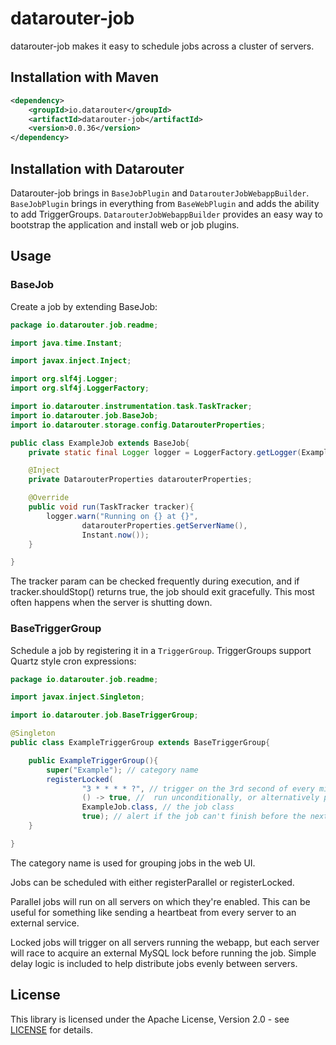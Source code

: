 # datarouter-job

datarouter-job makes it easy to schedule jobs across a cluster of servers.

## Installation with Maven

```xml
<dependency>
	<groupId>io.datarouter</groupId>
	<artifactId>datarouter-job</artifactId>
	<version>0.0.36</version>
</dependency>
```
## Installation with Datarouter

Datarouter-job brings in `BaseJobPlugin` and `DatarouterJobWebappBuilder`. `BaseJobPlugin` brings in everything 
from `BaseWebPlugin` and adds the ability to add TriggerGroups. `DatarouterJobWebappBuilder` provides an easy 
way to bootstrap the application and install web or job plugins. 

## Usage

### BaseJob

Create a job by extending BaseJob:

```java
package io.datarouter.job.readme;

import java.time.Instant;

import javax.inject.Inject;

import org.slf4j.Logger;
import org.slf4j.LoggerFactory;

import io.datarouter.instrumentation.task.TaskTracker;
import io.datarouter.job.BaseJob;
import io.datarouter.storage.config.DatarouterProperties;

public class ExampleJob extends BaseJob{
	private static final Logger logger = LoggerFactory.getLogger(ExampleJob.class);

	@Inject
	private DatarouterProperties datarouterProperties;

	@Override
	public void run(TaskTracker tracker){
		logger.warn("Running on {} at {}",
				datarouterProperties.getServerName(),
				Instant.now());
	}

}
```

The tracker param can be checked frequently during execution, and if tracker.shouldStop() returns true, the job should 
exit gracefully. This most often happens when the server is shutting down.

### BaseTriggerGroup

Schedule a job by registering it in a `TriggerGroup`. TriggerGroups support Quartz style cron expressions:

```java
package io.datarouter.job.readme;

import javax.inject.Singleton;

import io.datarouter.job.BaseTriggerGroup;

@Singleton
public class ExampleTriggerGroup extends BaseTriggerGroup{

	public ExampleTriggerGroup(){
		super("Example"); // category name
		registerLocked(
				"3 * * * * ?", // trigger on the 3rd second of every minute
				() -> true, //  run unconditionally, or alternatively pass a dynamic setting
				ExampleJob.class, // the job class
				true); // alert if the job can't finish before the next trigger
	}

}
```

The category name is used for grouping jobs in the web UI.

Jobs can be scheduled with either registerParallel or registerLocked.

Parallel jobs will run on all servers on which they're enabled. This can be useful for something like sending a 
heartbeat from every server to an external service.

Locked jobs will trigger on all servers running the webapp, but each server will race to acquire an external MySQL lock
before running the job. Simple delay logic is included to help distribute jobs evenly between servers.

## License

This library is licensed under the Apache License, Version 2.0 - see [LICENSE](../LICENSE) for details.
